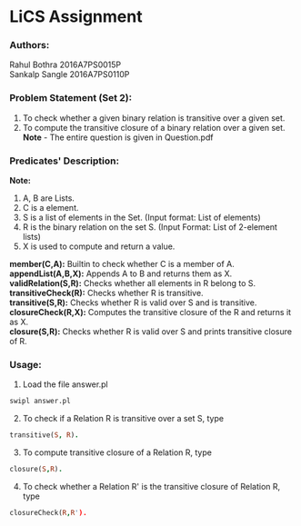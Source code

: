 # LiCS Assignment
### Authors:
Rahul Bothra 2016A7PS0015P<br>
Sankalp Sangle 2016A7PS0110P

### Problem Statement (Set 2):
1. To check whether a given binary relation is transitive over a given set.
2. To compute the transitive closure of a binary relation over a given set.<br>
**Note** - The entire question is given in Question.pdf

### Predicates' Description:
**Note:**
 1. A, B are Lists.
 2. C is a element.
 3. S is a list of elements in the Set. (Input format: List of elements)
 4. R is the binary relation on the set S. (Input Format: List of 2-element lists)
 5. X is used to compute and return a value.

**member(C,A):** Builtin to check whether C is a member of A.<br>
**appendList(A,B,X):** Appends A to B and returns them as X.<br>
**validRelation(S,R):** Checks whether all elements in R belong to S.<br>
**transitiveCheck(R):** Checks whether R is transitive.<br>
**transitive(S,R):** Checks whether R is valid over S and is transitive.<br>
**closureCheck(R,X):** Computes the transitive closure of the R and returns it as X.<br>
**closure(S,R):** Checks whether R is valid over S and prints transitive closure of R.<br>


### Usage:
1. Load the file answer.pl
```bash
swipl answer.pl
```
2. To check if a Relation R is transitive over a set S, type
```prolog
transitive(S, R).
```
3. To compute transitive closure of a Relation R, type
```prolog
closure(S,R).
```
4. To check whether a Relation R' is the transitive closure of Relation R, type
```prolog
closureCheck(R,R').
```